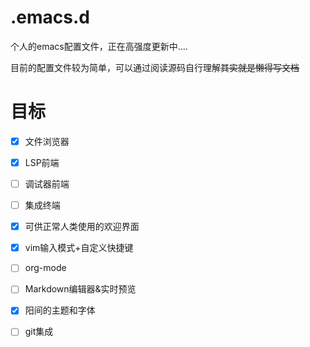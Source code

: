 # .emacs.d
个人的emacs配置文件，正在高强度更新中....

目前的配置文件较为简单，可以通过阅读源码自行理解~~其实就是懒得写文档~~


# 目标
- [x] 文件浏览器
- [x] LSP前端
- [ ] 调试器前端
- [ ] 集成终端
- [x] 可供正常人类使用的欢迎界面
- [x] vim输入模式+自定义快捷键
- [ ] org-mode
- [ ] Markdown编辑器&实时预览
- [x] 阳间的主题和字体
- [ ] git集成
      
